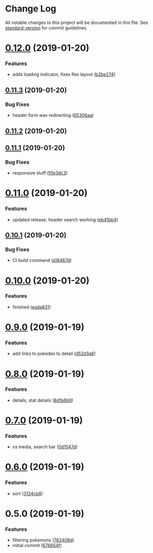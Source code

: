 # Change Log

All notable changes to this project will be documented in this file. See [standard-version](https://github.com/conventional-changelog/standard-version) for commit guidelines.

<a name="0.12.0"></a>
# [0.12.0](https://github.com/koombea/front-end-test-ntorres/compare/v0.11.3...v0.12.0) (2019-01-20)


### Features

* adds loading indicator, fixes flex layout ([b2be274](https://github.com/koombea/front-end-test-ntorres/commit/b2be274))



<a name="0.11.3"></a>
## [0.11.3](https://github.com/koombea/front-end-test-ntorres/compare/v0.11.2...v0.11.3) (2019-01-20)


### Bug Fixes

* header form was redirecting ([65306aa](https://github.com/koombea/front-end-test-ntorres/commit/65306aa))



<a name="0.11.2"></a>
## [0.11.2](https://github.com/koombea/front-end-test-ntorres/compare/v0.11.1...v0.11.2) (2019-01-20)



<a name="0.11.1"></a>
## [0.11.1](https://github.com/koombea/front-end-test-ntorres/compare/v0.11.0...v0.11.1) (2019-01-20)


### Bug Fixes

* responsive stuff ([f0e3dc3](https://github.com/koombea/front-end-test-ntorres/commit/f0e3dc3))



<a name="0.11.0"></a>
# [0.11.0](https://github.com/koombea/front-end-test-ntorres/compare/v0.10.1...v0.11.0) (2019-01-20)


### Features

* updated release, header search working ([eb41bb4](https://github.com/koombea/front-end-test-ntorres/commit/eb41bb4))



<a name="0.10.1"></a>
## [0.10.1](https://github.com/koombea/front-end-test-ntorres/compare/v0.10.0...v0.10.1) (2019-01-20)


### Bug Fixes

* CI build command ([a18467d](https://github.com/koombea/front-end-test-ntorres/commit/a18467d))



<a name="0.10.0"></a>
# [0.10.0](https://github.com/koombea/front-end-test-ntorres/compare/v0.9.0...v0.10.0) (2019-01-20)


### Features

* finished ([eada831](https://github.com/koombea/front-end-test-ntorres/commit/eada831))



<a name="0.9.0"></a>
# [0.9.0](https://github.com/koombea/front-end-test-ntorres/compare/v0.8.0...v0.9.0) (2019-01-19)


### Features

* add links to pokedex to detail ([d52d3a8](https://github.com/koombea/front-end-test-ntorres/commit/d52d3a8))



<a name="0.8.0"></a>
# [0.8.0](https://github.com/koombea/front-end-test-ntorres/compare/v0.7.0...v0.8.0) (2019-01-19)


### Features

* details, stat details ([8d1b6b9](https://github.com/koombea/front-end-test-ntorres/commit/8d1b6b9))



<a name="0.7.0"></a>
# [0.7.0](https://github.com/koombea/front-end-test-ntorres/compare/v0.6.0...v0.7.0) (2019-01-19)


### Features

* xs media, search bar ([0d1547d](https://github.com/koombea/front-end-test-ntorres/commit/0d1547d))



<a name="0.6.0"></a>
# [0.6.0](https://github.com/koombea/front-end-test-ntorres/compare/v0.5.0...v0.6.0) (2019-01-19)


### Features

* sort ([3124cb8](https://github.com/koombea/front-end-test-ntorres/commit/3124cb8))



<a name="0.5.0"></a>
# 0.5.0 (2019-01-19)


### Features

* filtering pokemons ([762408d](https://github.com/koombea/front-end-test-ntorres/commit/762408d))
* initial commit ([676654f](https://github.com/koombea/front-end-test-ntorres/commit/676654f))
